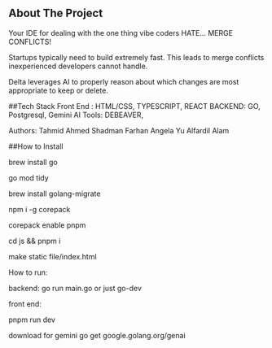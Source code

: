 ## About The Project


Your IDE for dealing with the one thing vibe coders HATE… MERGE CONFLICTS! 

Startups typically need to build extremely fast. This leads to merge conflicts inexperienced developers cannot handle. 

Delta leverages AI to properly reason about which changes are most appropriate to keep or delete.



##Tech Stack
Front End : HTML/CSS, TYPESCRIPT, REACT
BACKEND: GO, Postgresql, Gemini AI
Tools:  DEBEAVER,

Authors:
Tahmid Ahmed
Shadman Farhan
Angela Yu
Alfardil Alam



##How to Install

brew install go

go mod tidy

brew install golang-migrate

npm i -g corepack

corepack enable pnpm

cd js && pnpm i

make static file/index.html

How to run:

backend:
go run main.go or just go-dev

front end:

pnpm run dev

download for gemini
go get google.golang.org/genai




